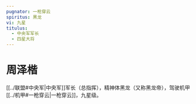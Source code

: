 ```yaml
---
pugnator: 一枪穿云
spiritus: 黑龙
vi: 九星
titulus:
  - 中央军军长
  - 四星大将
---
```


# 周泽楷

[[../联盟#中央军|中央军]]军长（总指挥），精神体黑龙（又称黑龙帝），驾驶机甲[[../机甲#一枪穿云|一枪穿云]]，九星级。
